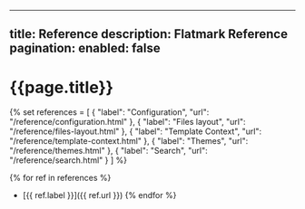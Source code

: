 

---
title: Reference
description: Flatmark Reference
pagination:
  enabled: false
---

# {{page.title}}

{%
set references = [
    { "label": "Configuration", "url": "/reference/configuration.html" },
    { "label": "Files layout", "url": "/reference/files-layout.html" },
    { "label": "Template Context", "url": "/reference/template-context.html" },
    { "label": "Themes", "url": "/reference/themes.html" },
    { "label": "Search", "url": "/reference/search.html" }
]
%}


{% for ref in references %}
- [{{ ref.label }}]({{ ref.url }})
{% endfor %}



